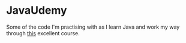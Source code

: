 # JavaUdemy

Some of the code I'm practising with as I learn Java and work my way through [this](https://www.udemy.com/share/101WdqAEcZdVxQRHUD/) excellent course.
